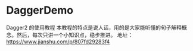 # DaggerDemo
Dagger2 的使用教程
本教程的特点是说人话，用的是大家能听懂的句子解释概念。然后，每次只讲一个小知识点，稳步推进。
地址：https://www.jianshu.com/p/807fd29283f4
